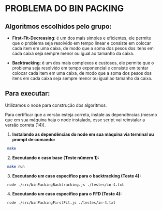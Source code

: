 # PROBLEMA DO BIN PACKING

## Algoritmos escolhidos pelo grupo:

- **First-Fit-Decreasing**: é um dos mais simples e eficientes, ele permite que o problema seja resolvido em tempo linear e consiste em colocar cada item em uma caixa, de modo que a soma dos pesos dos itens em cada caixa seja sempre menor ou igual ao tamanho da caixa.

- **Backtracking**: é um dos mais complexos e custosos, ele permite que o problema seja resolvido em tempo exponencial e consiste em tentar colocar cada item em uma caixa, de modo que a soma dos pesos dos itens em cada caixa seja sempre menor ou igual ao tamanho da caixa.


## Para executar:

Utilizamos o node para construção dos algoritmos.

Para certificar que a versão esteja correta, instale as dependências (mesmo que em sua máquina haja o node instalado, esse script vai reinstalar a versão correta (14)).

  1. **Instalando as dependências do node em sua máquina via terminal ou prompt de comando:**
  ```bash
   make
   ```
  
  2. **Executando o caso base (Teste número 1):**
  ```bash
   make run
   ```

  3. **Executando um caso específico para o backtracking (Teste 4):**
  ```bash
   node ./src/binPackingBacktracking.js ./testes/in-4.txt
   ```

  4. **Executando um caso específico para o FFD (Teste 4):**
  ```bash
   node ./src/binPackingFirstFit.js ./testes/in-4.txt
   ``` 